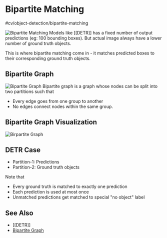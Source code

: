 # Bipartite Matching
#cv/object-detection/bipartite-matching 

![Bipartite Matching](https://www.researchgate.net/publication/370653583/figure/fig5/AS:11431281365292443@1744213021454/DETR-bipartite-matching-loss-to-find-the-best-match-between-the-ground-truth-and-the.tif)
Models like [[DETR]] has a fixed number of output predictions (eg: 100 bounding boxes).
But actual image always have a lower number of ground truth objects.

This is where bipartite matching come in - it matches predicted boxes to their corresponding ground truth objects.

## Bipartite Graph
![Bipartite Graph](https://i.ytimg.com/vi/GhjwOiJ4SqU/maxresdefault.jpg)
Bipartite graph is a graph whose nodes can be split into two partitions such that
- Every edge goes from one group to another
- No edges connect nodes within the same group.

## Bipartite Graph Visualization
![Birpartite Graph](https://miro.medium.com/v2/0*PWKRBToddj9I36q4.gif)

## DETR Case
- Partition-1: Predictions
- Partition-2: Ground truth objects

Note that
- Every ground truth is matched to exactly one prediction
- Each prediction is used at most once
- Unmatched predictions get matched to special "no object" label

## See Also
- [[DETR]]
- [Bipartite Graph](https://python.plainenglish.io/bipartite-graphs-a-fundamental-concept-in-graph-theory-779ddf45218d)
